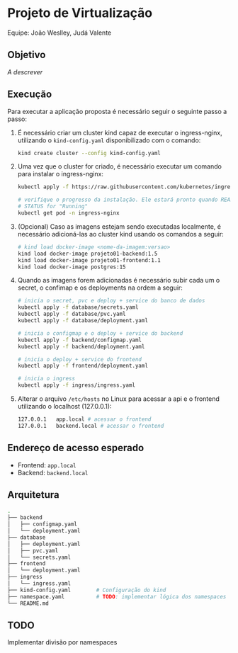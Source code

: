 # Projeto de Virtualização

Equipe: João Weslley, Judá Valente

## Objetivo

*A descrever*

## Execução

Para executar a aplicação proposta é necessário seguir o seguinte passo a passo:

1. É necessário criar um cluster kind capaz de executar o ingress-nginx, utilizando o `kind-config.yaml` disponibilizado com o comando:

    ```bash
    kind create cluster --config kind-config.yaml
    ```

2. Uma vez que o cluster for criado, é necessário executar um comando para instalar o ingress-nginx:

    ```bash
    kubectl apply -f https://raw.githubusercontent.com/kubernetes/ingress-nginx/controller-v1.13.0/deploy/static/provider/kind/deploy.yaml

    # verifique o progresso da instalação. Ele estará pronto quando READY for "1/1" e o 
    # STATUS for "Running"
    kubectl get pod -n ingress-nginx
    ```

3. (Opcional) Caso as imagens estejam sendo executadas localmente, é necessário adicioná-las ao cluster kind usando os comandos a seguir:

    ```bash
    # kind load docker-image <nome-da-imagem:versao>
    kind load docker-image projeto01-backend:1.5
    kind load docker-image projeto01-frontend:1.1
    kind load docker-image postgres:15
    ```

4. Quando as imagens forem adicionadas é necessário subir cada um o secret, o confimap e os deployments na ordem a seguir:

    ```bash
    # inicia o secret, pvc e deploy + service do banco de dados
    kubectl apply -f database/secrets.yaml 
    kubectl apply -f database/pvc.yaml 
    kubectl apply -f database/deployment.yaml

    # inicia o configmap e o deploy + service do backend
    kubectl apply -f backend/configmap.yaml 
    kubectl apply -f backend/deployment.yaml

    # inicia o deploy + service do frontend 
    kubectl apply -f frontend/deployment.yaml

    # inicia o ingress
    kubectl apply -f ingress/ingress.yaml
    ```

5. Alterar o arquivo `/etc/hosts` no Linux para acessar a api e o frontend utilizando o localhost (127.0.0.1):

    ```bash
    127.0.0.1   app.local # acessar o frontend
    127.0.0.1   backend.local # acessar o frontend
    ```

## Endereço de acesso esperado

- Frontend: `app.local`
- Backend:  `backend.local`

## Arquitetura

```bash
.
├── backend
│   ├── configmap.yaml
│   └── deployment.yaml
├── database
│   ├── deployment.yaml
│   ├── pvc.yaml
│   └── secrets.yaml
├── frontend
│   └── deployment.yaml
├── ingress
│   └── ingress.yaml
├── kind-config.yaml        # Configuração do kind
├── namespace.yaml          # TODO: implementar lógica dos namespaces
└── README.md
```

## TODO

Implementar divisão por namespaces
